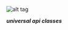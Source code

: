 ![alt tag](https://travis-ci.org/programmis/api-rator.svg?branch=master)

_**universal api classes**_
